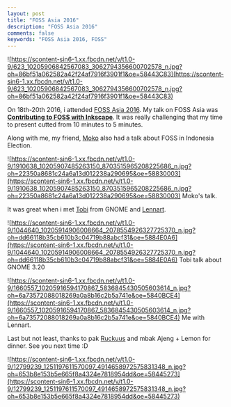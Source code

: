 ```yaml
---
layout: post
title: "FOSS Asia 2016"
description: "FOSS Asia 2016"
comments: false
keywords: "FOSS Asia 2016, FOSS"
---
```


![https://scontent-sin6-1.xx.fbcdn.net/v/t1.0-9/623_10205906842567083_3062794356600702578_n.jpg?oh=86bf51a062582a42f24af7916f3901f1&oe=58443C83](https://scontent-sin6-1.xx.fbcdn.net/v/t1.0-9/623_10205906842567083_3062794356600702578_n.jpg?oh=86bf51a062582a42f24af7916f3901f1&oe=58443C83)

On 18th-20th 2016, i attended [FOSS Asia 2016](http://2016.fossasia.org/). My talk on FOSS Asia was [**Contributing to FOSS with Inkscape**](http://www.slideshare.net/cho2marsmellow/contributing-to-foss-with-inkscape). It was really challenging that my time to present cutted from 10 minutes to 5 minutes.

Along with me, my friend, [Moko](https://www.facebook.com/sdmoko) also had a talk about FOSS in Indonesia Election.

![https://scontent-sin6-1.xx.fbcdn.net/v/t1.0-9/1910638_10205907485263150_8703515965208225686_n.jpg?oh=22350a8681c24a6a13d012238a290695&oe=58830003](https://scontent-sin6-1.xx.fbcdn.net/v/t1.0-9/1910638_10205907485263150_8703515965208225686_n.jpg?oh=22350a8681c24a6a13d012238a290695&oe=58830003)
Moko's talk.

It was great when i met [Tobi](https://wiki.gnome.org/TobiasMueller) from GNOME and [Lennart](http://0pointer.de/lennart/).

![https://scontent-sin6-1.xx.fbcdn.net/v/t1.0-9/1044640_10205914906008664_2078554926327725370_n.jpg?oh=dd66118b35cb610b3c04719b88abcf31&oe=5884E0A6](https://scontent-sin6-1.xx.fbcdn.net/v/t1.0-9/1044640_10205914906008664_2078554926327725370_n.jpg?oh=dd66118b35cb610b3c04719b88abcf31&oe=5884E0A6)
Tobi talk about GNOME 3.20

![https://scontent-sin6-1.xx.fbcdn.net/v/t1.0-9/1660557_10205916594170867_5836845430505603614_n.jpg?oh=6a73572088018269a0a8b16c2b5a741e&oe=5840BCE4](https://scontent-sin6-1.xx.fbcdn.net/v/t1.0-9/1660557_10205916594170867_5836845430505603614_n.jpg?oh=6a73572088018269a0a8b16c2b5a741e&oe=5840BCE4)
Me with Lennart.

Last but not least, thanks to pak [Ruckuus](https://www.facebook.com/ruckuus) and mbak Ajeng + Lemon for dinner. See you next time :D

![https://scontent-sin6-1.xx.fbcdn.net/v/t1.0-9/12799239_1251197611570097_4914658972575831348_n.jpg?oh=653b8e153b5e665f8a4324e7818954dd&oe=58445273](https://scontent-sin6-1.xx.fbcdn.net/v/t1.0-9/12799239_1251197611570097_4914658972575831348_n.jpg?oh=653b8e153b5e665f8a4324e7818954dd&oe=58445273)
